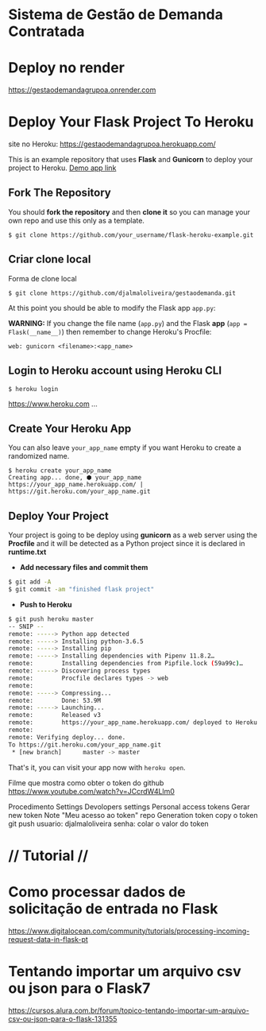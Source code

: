 # Sistema de Gestão de Demanda Contratada
#
# Deploy no render
https://gestaodemandagrupoa.onrender.com

# Deploy Your Flask Project To Heroku
site no Heroku:
https://gestaodemandagrupoa.herokuapp.com/


This is an example repository that uses **Flask** and **Gunicorn** to deploy your project to Heroku. [Demo app link](https://flask-basic-example.herokuapp.com/)

## Fork The Repository

You should **fork the repository** and then **clone it** so you can manage your own repo and use this only as a template.

```
$ git clone https://github.com/your_username/flask-heroku-example.git
```
## Criar clone local

Forma de clone local

```
$ git clone https://github.com/djalmaloliveira/gestaodemanda.git

```

At this point you should be able to modify the Flask app `app.py`:

**WARNING:** If you change the file name (`app.py`) and the Flask **app** (`app = Flask(__name__)`) then remember to change Heroku's Procfile:
```
web: gunicorn <filename>:<app_name>
```

## Login to Heroku account using Heroku CLI

```
$ heroku login
```
https://www.heroku.com
...

## Create Your Heroku App

You can also leave `your_app_name` empty if you want Heroku to create a randomized name.

```
$ heroku create your_app_name
Creating app... done, ⬢ your_app_name
https://your_app_name.herokuapp.com/ | https://git.heroku.com/your_app_name.git
```

## Deploy Your Project

Your project is going to be deploy using **gunicorn** as a web server using the **Procfile** and it will be detected as a Python project since it is declared in **runtime.txt**

* **Add necessary files and commit them**
```bash
$ git add -A
$ git commit -am "finished flask project"
```

* **Push to Heroku**
```bash
$ git push heroku master
-- SNIP --
remote: -----> Python app detected
remote: -----> Installing python-3.6.5
remote: -----> Installing pip
remote: -----> Installing dependencies with Pipenv 11.8.2…
remote:        Installing dependencies from Pipfile.lock (59a99c)…
remote: -----> Discovering process types
remote:        Procfile declares types -> web
remote:
remote: -----> Compressing...
remote:        Done: 53.9M
remote: -----> Launching...
remote:        Released v3
remote:        https://your_app_name.herokuapp.com/ deployed to Heroku
remote:
remote: Verifying deploy... done.
To https://git.heroku.com/your_app_name.git
 * [new branch]      master -> master
```

That's it, you can visit your app now with `heroku open`.

Filme que mostra como obter o token do github
https://www.youtube.com/watch?v=JCcrdW4Llm0


Procedimento
Settings
Devolopers settings
Personal access tokens
Gerar new token
Note "Meu acesso ao token"
repo
Generation token
copy o token
git push
usuario: djalmaloliveira
senha: colar o valor do token


#
# // Tutorial //
# Como processar dados de solicitação de entrada no Flask
https://www.digitalocean.com/community/tutorials/processing-incoming-request-data-in-flask-pt


# Tentando importar um arquivo csv ou json para o Flask7
https://cursos.alura.com.br/forum/topico-tentando-importar-um-arquivo-csv-ou-json-para-o-flask-131355
